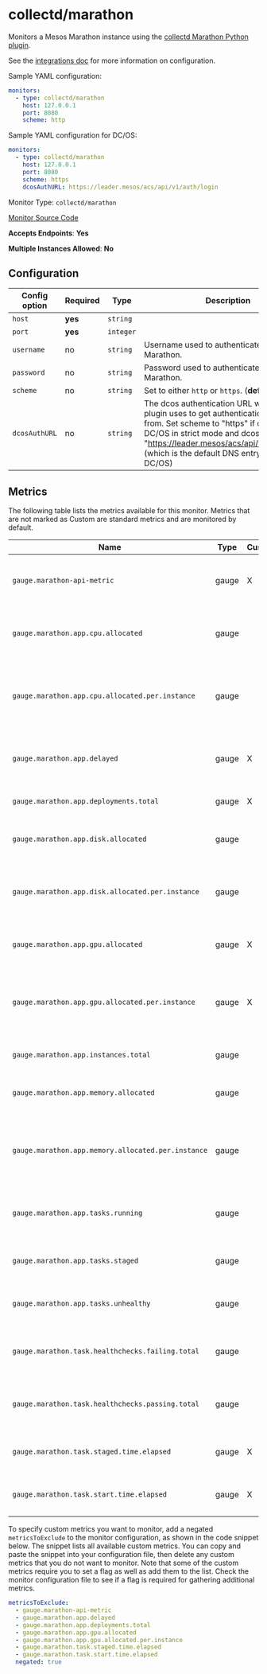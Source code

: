 <!--- GENERATED BY gomplate from scripts/docs/monitor-page.md.tmpl --->

# collectd/marathon

 Monitors a Mesos Marathon instance using the
[collectd Marathon Python plugin](https://github.com/signalfx/collectd-marathon).

See the [integrations
doc](https://github.com/signalfx/integrations/tree/master/collectd-marathon)
for more information on configuration.

Sample YAML configuration:

```yaml
monitors:
  - type: collectd/marathon
    host: 127.0.0.1
    port: 8080
    scheme: http
```

Sample YAML configuration for DC/OS:

```yaml
monitors:
  - type: collectd/marathon
    host: 127.0.0.1
    port: 8080
    scheme: https
    dcosAuthURL: https://leader.mesos/acs/api/v1/auth/login
```


Monitor Type: `collectd/marathon`

[Monitor Source Code](https://github.com/signalfx/signalfx-agent/tree/master/internal/monitors/collectd/marathon)

**Accepts Endpoints**: **Yes**

**Multiple Instances Allowed**: **No**

## Configuration

| Config option | Required | Type | Description |
| --- | --- | --- | --- |
| `host` | **yes** | `string` |  |
| `port` | **yes** | `integer` |  |
| `username` | no | `string` | Username used to authenticate with Marathon. |
| `password` | no | `string` | Password used to authenticate with Marathon. |
| `scheme` | no | `string` | Set to either `http` or `https`. (**default:** `http`) |
| `dcosAuthURL` | no | `string` | The dcos authentication URL which the plugin uses to get authentication tokens from. Set scheme to "https" if operating DC/OS in strict mode and dcosAuthURL to "https://leader.mesos/acs/api/v1/auth/login" (which is the default DNS entry provided by DC/OS) |




## Metrics

The following table lists the metrics available for this monitor. Metrics that are not marked as Custom are standard metrics and are monitored by default.

| Name | Type | Custom | Description |
| ---  | ---  | ---    | ---         |
| `gauge.marathon-api-metric` | gauge | X | Metrics reported by the Marathon Metrics API |
| `gauge.marathon.app.cpu.allocated` | gauge |  | Number of CPUs allocated to an application |
| `gauge.marathon.app.cpu.allocated.per.instance` | gauge |  | Configured number of CPUs allocated to each application instance |
| `gauge.marathon.app.delayed` | gauge | X | Indicates if the application is delayed or not |
| `gauge.marathon.app.deployments.total` | gauge | X | Number of application deployments |
| `gauge.marathon.app.disk.allocated` | gauge |  | Storage allocated to a Marathon application |
| `gauge.marathon.app.disk.allocated.per.instance` | gauge |  | Configured storage allocated each to application instance |
| `gauge.marathon.app.gpu.allocated` | gauge | X | GPU Allocated to a Marathon application |
| `gauge.marathon.app.gpu.allocated.per.instance` | gauge | X | Configured number of GPUs allocated to each application instance |
| `gauge.marathon.app.instances.total` | gauge |  | Number of application instances |
| `gauge.marathon.app.memory.allocated` | gauge |  | Memory Allocated to a Marathon application |
| `gauge.marathon.app.memory.allocated.per.instance` | gauge |  | Configured amount of memory allocated to each application instance |
| `gauge.marathon.app.tasks.running` | gauge |  | Number tasks running for an application |
| `gauge.marathon.app.tasks.staged` | gauge |  | Number tasks staged for an application |
| `gauge.marathon.app.tasks.unhealthy` | gauge |  | Number unhealthy tasks for an application |
| `gauge.marathon.task.healthchecks.failing.total` | gauge |  | The number of failing health checks for a task |
| `gauge.marathon.task.healthchecks.passing.total` | gauge |  | The number of passing health checks for a task |
| `gauge.marathon.task.staged.time.elapsed` | gauge | X | The amount of time the task spent in staging |
| `gauge.marathon.task.start.time.elapsed` | gauge | X | Time elapsed since the task started |

To specify custom metrics you want to monitor, add a negated `metricsToExclude` to the monitor configuration, as shown in the code snippet below. The snippet lists all available custom metrics. You can copy and paste the snippet into your configuration file, then delete any custom metrics that you do not want to monitor. 
Note that some of the custom metrics require you to set a flag as well as add them to the list. Check the monitor configuration file to see if a flag is required for gathering additional metrics.
```yaml 
metricsToExclude:
  - gauge.marathon-api-metric
  - gauge.marathon.app.delayed
  - gauge.marathon.app.deployments.total
  - gauge.marathon.app.gpu.allocated
  - gauge.marathon.app.gpu.allocated.per.instance
  - gauge.marathon.task.staged.time.elapsed
  - gauge.marathon.task.start.time.elapsed
  negated: true
```





